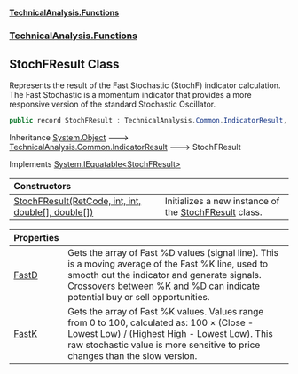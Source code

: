 #### [TechnicalAnalysis\.Functions](Atypical.TechnicalAnalysis.Functions.md 'Atypical\.TechnicalAnalysis\.Functions')
### [TechnicalAnalysis\.Functions](Atypical.TechnicalAnalysis.Functions.md#TechnicalAnalysis.Functions 'TechnicalAnalysis\.Functions')

## StochFResult Class

Represents the result of the Fast Stochastic \(StochF\) indicator calculation\.
The Fast Stochastic is a momentum indicator that provides a more responsive version of the standard Stochastic Oscillator\.

```csharp
public record StochFResult : TechnicalAnalysis.Common.IndicatorResult, System.IEquatable<TechnicalAnalysis.Functions.StochFResult>
```

Inheritance [System\.Object](https://docs.microsoft.com/en-us/dotnet/api/System.Object 'System\.Object') &#129106; [TechnicalAnalysis\.Common\.IndicatorResult](https://docs.microsoft.com/en-us/dotnet/api/TechnicalAnalysis.Common.IndicatorResult 'TechnicalAnalysis\.Common\.IndicatorResult') &#129106; StochFResult

Implements [System\.IEquatable&lt;](https://docs.microsoft.com/en-us/dotnet/api/System.IEquatable-1 'System\.IEquatable\`1')[StochFResult](StochFResult.md 'TechnicalAnalysis\.Functions\.StochFResult')[&gt;](https://docs.microsoft.com/en-us/dotnet/api/System.IEquatable-1 'System\.IEquatable\`1')

| Constructors | |
| :--- | :--- |
| [StochFResult\(RetCode, int, int, double\[\], double\[\]\)](StochFResult.StochFResult(RetCode,int,int,double[],double[]).md 'TechnicalAnalysis\.Functions\.StochFResult\.StochFResult\(TechnicalAnalysis\.Common\.RetCode, int, int, double\[\], double\[\]\)') | Initializes a new instance of the [StochFResult](StochFResult.md 'TechnicalAnalysis\.Functions\.StochFResult') class\. |

| Properties | |
| :--- | :--- |
| [FastD](StochFResult.FastD.md 'TechnicalAnalysis\.Functions\.StochFResult\.FastD') | Gets the array of Fast %D values \(signal line\)\. This is a moving average of the Fast %K line, used to smooth out the indicator and generate signals\. Crossovers between %K and %D can indicate potential buy or sell opportunities\. |
| [FastK](StochFResult.FastK.md 'TechnicalAnalysis\.Functions\.StochFResult\.FastK') | Gets the array of Fast %K values\. Values range from 0 to 100, calculated as: 100 × \(Close \- Lowest Low\) / \(Highest High \- Lowest Low\)\. This raw stochastic value is more sensitive to price changes than the slow version\. |

